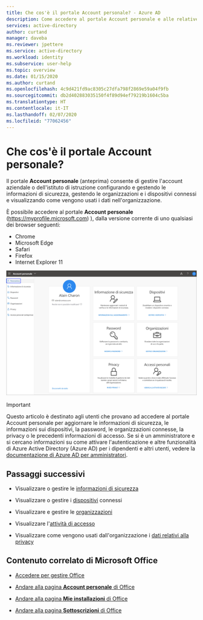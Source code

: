 ```yaml
---
title: Che cos'è il portale Account personale? - Azure AD
description: Come accedere al portale Account personale e alle relative funzionalità, tra cui configurazione e gestione di informazioni di sicurezza, dispositivi, password, organizzazioni, privacy e accessi personali.
services: active-directory
author: curtand
manager: daveba
ms.reviewer: jpettere
ms.service: active-directory
ms.workload: identity
ms.subservice: user-help
ms.topic: overview
ms.date: 01/15/2020
ms.author: curtand
ms.openlocfilehash: 4c9d421fd9ac8305c27dfa798f2869e59a04f9fb
ms.sourcegitcommit: db2d402883035150f4f89d94ef79219b1604c5ba
ms.translationtype: HT
ms.contentlocale: it-IT
ms.lasthandoff: 02/07/2020
ms.locfileid: "77062456"
---
```

# <a name="what-is-the-my-account-portal"></a>Che cos'è il portale Account personale?

Il portale **Account personale** (anteprima) consente di gestire l'account aziendale o dell'istituto di istruzione configurando e gestendo le informazioni di sicurezza, gestendo le organizzazioni e i dispositivi connessi e visualizzando come vengono usati i dati nell'organizzazione.

È possibile accedere al portale **Account personale** (https://myprofile.microsoft.com) ), dalla versione corrente di uno qualsiasi dei browser seguenti:

- Chrome
- Microsoft Edge
- Safari
- Firefox
- Internet Explorer 11

![Portale Account personale, pagina Panoramica](media/my-account-portal/my-account-portal-overview.png)

>[!Important]
>Questo articolo è destinato agli utenti che provano ad accedere al portale Account personale per aggiornare le informazioni di sicurezza, le informazioni sui dispositivi, la password, le organizzazioni connesse, la privacy o le precedenti informazioni di accesso. Se si è un amministratore e si cercano informazioni su come attivare l'autenticazione e altre funzionalità di Azure Active Directory (Azure AD) per i dipendenti e altri utenti, vedere la [documentazione di Azure AD per amministratori](https://docs.microsoft.com/azure/active-directory/).

## <a name="next-steps"></a>Passaggi successivi

- Visualizzare o gestire le [informazioni di sicurezza](user-help-security-info-overview.md)

- Visualizzare o gestire i [dispositivi](my-account-portal-devices-page.md) connessi

- Visualizzare e gestire le [organizzazioni](my-account-portal-organizations-page.md)

- Visualizzare l'[attività di accesso](my-account-portal-sign-ins-page.md)

- Visualizzare come vengono usati dall'organizzazione i [dati relativi alla privacy](my-account-portal-privacy-page.md)

## <a name="related-microsoft-office-content"></a>Contenuto correlato di Microsoft Office

- [Accedere per gestire Office](https://support.office.com/article/sign-in-to-manage-your-office-product-959ac957-8d37-4ae4-b1b6-d6e4874e013f)

- [Andare alla pagina **Account personale** di Office](https://portal.office.com/account/)

- [Andare alla pagina **Mie installazioni** di Office](https://portal.office.com/account/#installs)

- [Andare alla pagina **Sottoscrizioni** di Office](https://portal.office.com/account/#subscriptions)